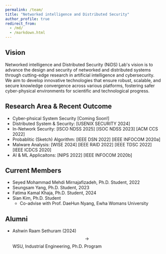 ```yaml
---
permalink: /team/
title: "Networked intelligence and Distributed Security"
author_profile: true
redirect_from: 
  - /md/
  - /markdown.html
---
```


## Vision

Networked intelligence and Distributed Security (NiDS) Lab's vision is to advance the design and security of networked and distributed systems through cutting-edge research in artificial intelligence and cybersecurity. We aim to develop innovative technologies that ensure robust, scalable, and secure knowledge convergence across various platforms, fostering safer cyber-physical environments for scientific and technological progress.


## Research Area & Recent Outcome

  * Cyber-phsical System Security [Coming Soon!]
  * Distributed System & Security: [USENIX SECURITY 2024]
  * In-Network Security: [ISCO NDSS 2025] [ISOC NDSS 2023] [ACM CCS 2022]
  * Probablitic (Sketch) Algorithm: [IEEE DSN 2022] [IEEE INFOCOM 2020a]
  * Malware Analysis: [WISE 2024] [IEEE RAID 2022] [IEEE TDSC 2022] [IEEE ICDCS 2020]
  * AI & ML Applicaitons: [NIPS 2022] [IEEE INFOCOM 2020b]

## Current Members
* Seyed Mohammad Mehdi Mirnajafizadeh, Ph.D. Student, 2022
* Seungsam Yang, Ph.D. Student, 2023
* Fatima Kamal Khaja, Ph.D. Student, 2024
* Sian Kim, Ph.D. Student 
  * Co-advise with Prof. DaeHun Nyang, Ewha Womans University


## Alumni
* Ashwin Raam Sethuram (2024) $$\rightarrow$$ WSU, Industrial Engineering, Ph.D. Program



